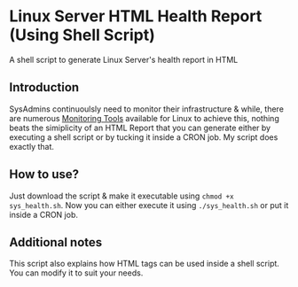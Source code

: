 # Linux Server HTML Health Report (Using Shell Script)
A shell script to generate Linux Server's health report in HTML

## Introduction
SysAdmins continuoulsly need to monitor their infrastructure & while, there are numerous [Monitoring Tools](https://watilearnd2day.wordpress.com/category/server-monitoring/) available for Linux to achieve this, nothing beats the simiplicity of an HTML Report that you can generate either by executing a shell script or by tucking it inside a CRON job. My script does exactly that.

## How to use?
Just download the script & make it executable using ``chmod +x sys_health.sh``. Now you can either execute it using ``./sys_health.sh`` or put it inside a CRON job.

## Additional notes
This script also explains how HTML tags can be used inside a shell script. You can modify it to suit your needs.
